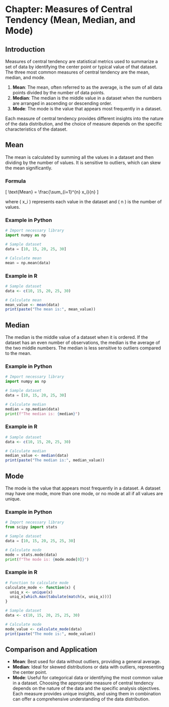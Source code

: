 # Chapter: Measures of Central Tendency (Mean, Median, and Mode)

## Introduction

Measures of central tendency are statistical metrics used to summarize a set of data by identifying the center point or typical value of that dataset. The three most common measures of central tendency are the mean, median, and mode.

1. **Mean**: The mean, often referred to as the average, is the sum of all data points divided by the number of data points.
2. **Median**: The median is the middle value in a dataset when the numbers are arranged in ascending or descending order.
3. **Mode**: The mode is the value that appears most frequently in a dataset.

Each measure of central tendency provides different insights into the nature of the data distribution, and the choice of measure depends on the specific characteristics of the dataset.

## Mean

The mean is calculated by summing all the values in a dataset and then dividing by the number of values. It is sensitive to outliers, which can skew the mean significantly.

### Formula

\[ \text{Mean} = \frac{\sum_{i=1}^{n} x_i}{n} \]

where \( x_i \) represents each value in the dataset and \( n \) is the number of values.

### Example in Python
```python
# Import necessary library
import numpy as np

# Sample dataset
data = [10, 15, 20, 25, 30]

# Calculate mean
mean = np.mean(data)
```

### Example in R
```r
# Sample dataset
data <- c(10, 15, 20, 25, 30)

# Calculate mean
mean_value <- mean(data)
print(paste("The mean is:", mean_value))
```
## Median
The median is the middle value of a dataset when it is ordered. If the dataset has an even number of observations, the median is the average of the two middle numbers. The median is less sensitive to outliers compared to the mean.

### Example in Python
```python
# Import necessary library
import numpy as np

# Sample dataset
data = [10, 15, 20, 25, 30]

# Calculate median
median = np.median(data)
print(f"The median is: {median}")
```

### Example in R
```r
# Sample dataset
data <- c(10, 15, 20, 25, 30)

# Calculate median
median_value <- median(data)
print(paste("The median is:", median_value))
```

## Mode
The mode is the value that appears most frequently in a dataset. A dataset may have one mode, more than one mode, or no mode at all if all values are unique.

### Example in Python
```python
# Import necessary library
from scipy import stats

# Sample dataset
data = [10, 15, 20, 25, 25, 30]

# Calculate mode
mode = stats.mode(data)
print(f"The mode is: {mode.mode[0]}")
```

### Example in R
```r
# Function to calculate mode
calculate_mode <- function(x) {
  uniq_x <- unique(x)
  uniq_x[which.max(tabulate(match(x, uniq_x)))]
}

# Sample dataset
data <- c(10, 15, 20, 25, 25, 30)

# Calculate mode
mode_value <- calculate_mode(data)
print(paste("The mode is:", mode_value))
```

## Comparison and Application
- **Mean**: Best used for data without outliers, providing a general average.
- **Median**: Ideal for skewed distributions or data with outliers, representing the center point.
- **Mode**: Useful for categorical data or identifying the most common value in a dataset.
Choosing the appropriate measure of central tendency depends on the nature of the data and the specific analysis objectives. Each measure provides unique insights, and using them in combination can offer a comprehensive understanding of the data distribution.


